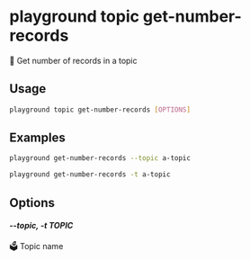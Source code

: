 # playground topic get-number-records

💯 Get number of records in a topic

## Usage

```bash
playground topic get-number-records [OPTIONS]
```

## Examples

```bash
playground get-number-records --topic a-topic
```

```bash
playground get-number-records -t a-topic
```

## Options

#### *--topic, -t TOPIC*

🗳 Topic name


